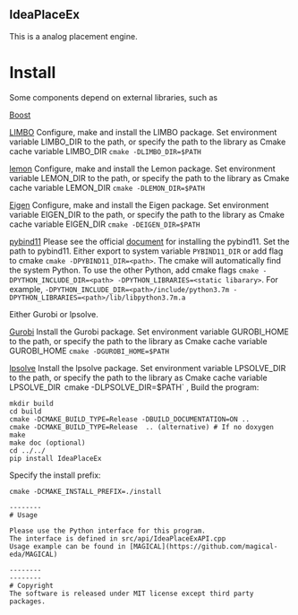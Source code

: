 IdeaPlaceEx
--------
This is a analog placement engine.
# Install

Some components depend on external libraries, such as 

[Boost](www.boost.org)

[LIMBO](https://github.com/limbo018/Limbo) Configure, make and install the LIMBO package. Set environment variable LIMBO\_DIR to the path, or specify the path to the library as Cmake cache variable LIMBO\_DIR `cmake -DLIMBO_DIR=$PATH`


[lemon](https://lemon.cs.elte.hu) Configure, make and install the Lemon package. Set environment variable LEMON\_DIR to the path, or specify the path to the library as Cmake cache variable LEMON\_DIR `cmake -DLEMON_DIR=$PATH`

[Eigen](http://eigen.tuxfamily.org/index.php) Configure, make and install the Eigen package. Set environment variable EIGEN\_DIR to the path, or specify the path to the library as Cmake cache variable EIGEN\_DIR `cmake -DEIGEN_DIR=$PATH`

[pybind11](https://github.com/pybind/pybind11) Please see the official [document](http://pybind11.readthedocs.org/en/master) for installing the pybind11.
Set the path to pybind11. Either export to system variable `PYBIND11_DIR` or add flag to cmake `cmake -DPYBIND11_DIR=<path>`.
The cmake will automatically find the system Python.
To use the other Python, add cmake flags `cmake -DPYTHON_INCLUDE_DIR=<path> -DPYTHON_LIBRARIES=<static libarary>`.
For example, `-DPYTHON_INCLUDE_DIR=<path>/include/python3.7m -DPYTHON_LIBRARIES=<path>/lib/libpython3.7m.a`

Either Gurobi or lpsolve.

[Gurobi](https://www.gurobi.com) Install the Gurobi package. Set environment variable GUROBI\_HOME to the path, or specify the path to the library as Cmake cache variable GUROBI\_HOME `cmake -DGUROBI_HOME=$PATH`

[lpsolve](http://lpsolve.sourceforge.net) Install the lpsolve package. Set environment variable LPSOLVE\_DIR to the path, or specify the path to the library as Cmake cache variable LPSOLVE\_DIR` `cmake -DLPSOLVE\_DIR=$PATH`
,
Build the program:
```
mkdir build
cd build
cmake -DCMAKE_BUILD_TYPE=Release -DBUILD_DOCUMENTATION=ON ..
cmake -DCMAKE_BUILD_TYPE=Release  .. (alternative) # If no doxygen
make
make doc (optional)
cd ../../
pip install IdeaPlaceEx
```

Specify the install prefix: 
```
cmake -DCMAKE_INSTALL_PREFIX=./install
```
```
--------
# Usage

Please use the Python interface for this program.
The interface is defined in src/api/IdeaPlaceExAPI.cpp
Usage example can be found in [MAGICAL](https://github.com/magical-eda/MAGICAL)

--------
--------
# Copyright
The software is released under MIT license except third party packages.
